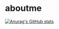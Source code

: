 # aboutme

[![Anurag's GitHub stats](https://github-readme-stats.vercel.app/api?username=YANGYongqiang&show_icons=true&theme=radical)](https://github.com/anuraghazra/github-readme-stats)
